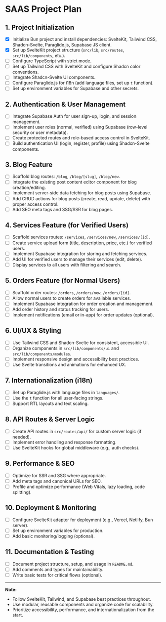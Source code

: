 # SAAS Project Plan

## 1. Project Initialization

- [x] Initialize Bun project and install dependencies: SvelteKit, Tailwind CSS, Shadcn-Svelte, Paraglide.js, Supabase JS client.
- [x] Set up SvelteKit project structure (`src/lib`, `src/routes`, `src/lib/components`, etc.).
- [ ] Configure TypeScript with strict mode.
- [ ] Set up Tailwind CSS with SvelteKit and configure Shadcn color conventions.
- [ ] Integrate Shadcn-Svelte UI components.
- [ ] Configure Paraglide.js for i18n (add language files, set up `t` function).
- [ ] Set up environment variables for Supabase and other secrets.

## 2. Authentication & User Management

- [ ] Integrate Supabase Auth for user sign-up, login, and session management.
- [ ] Implement user roles (normal, verified) using Supabase (row-level security or user metadata).
- [ ] Create protected routes and role-based access control in SvelteKit.
- [ ] Build authentication UI (login, register, profile) using Shadcn-Svelte components.

## 3. Blog Feature

- [ ] Scaffold blog routes: `/blog`, `/blog/[slug]`, `/blog/new`.
- [ ] Integrate the existing post content editor component for blog creation/editing.
- [ ] Implement server-side data fetching for blog posts using Supabase.
- [ ] Add CRUD actions for blog posts (create, read, update, delete) with proper access control.
- [ ] Add SEO meta tags and SSG/SSR for blog pages.

## 4. Services Feature (for Verified Users)

- [ ] Scaffold services routes: `/services`, `/services/new`, `/services/[id]`.
- [ ] Create service upload form (title, description, price, etc.) for verified users.
- [ ] Implement Supabase integration for storing and fetching services.
- [ ] Add UI for verified users to manage their services (edit, delete).
- [ ] Display services to all users with filtering and search.

## 5. Orders Feature (for Normal Users)

- [ ] Scaffold order routes: `/orders`, `/orders/new`, `/orders/[id]`.
- [ ] Allow normal users to create orders for available services.
- [ ] Implement Supabase integration for order creation and management.
- [ ] Add order history and status tracking for users.
- [ ] Implement notifications (email or in-app) for order updates (optional).

## 6. UI/UX & Styling

- [ ] Use Tailwind CSS and Shadcn-Svelte for consistent, accessible UI.
- [ ] Organize components in `src/lib/components/ui` and `src/lib/components/modules`.
- [ ] Implement responsive design and accessibility best practices.
- [ ] Use Svelte transitions and animations for enhanced UX.

## 7. Internationalization (i18n)

- [ ] Set up Paraglide.js with language files in `languages/`.
- [ ] Use the `t` function for all user-facing strings.
- [ ] Support RTL layouts and text scaling.

## 8. API Routes & Server Logic

- [ ] Create API routes in `src/routes/api/` for custom server logic (if needed).
- [ ] Implement error handling and response formatting.
- [ ] Use SvelteKit hooks for global middleware (e.g., auth checks).

## 9. Performance & SEO

- [ ] Optimize for SSR and SSG where appropriate.
- [ ] Add meta tags and canonical URLs for SEO.
- [ ] Profile and optimize performance (Web Vitals, lazy loading, code splitting).

## 10. Deployment & Monitoring

- [ ] Configure SvelteKit adapter for deployment (e.g., Vercel, Netlify, Bun server).
- [ ] Set up environment variables for production.
- [ ] Add basic monitoring/logging (optional).

## 11. Documentation & Testing

- [ ] Document project structure, setup, and usage in `README.md`.
- [ ] Add comments and types for maintainability.
- [ ] Write basic tests for critical flows (optional).

---

**Note:**

- Follow SvelteKit, Tailwind, and Supabase best practices throughout.
- Use modular, reusable components and organize code for scalability.
- Prioritize accessibility, performance, and internationalization from the start.
